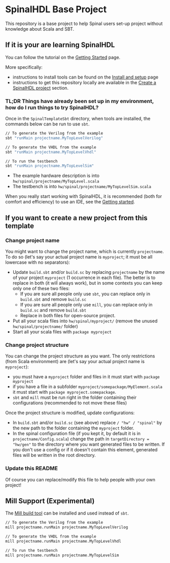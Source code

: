 # SpinalHDL Base Project

This repository is a base project to help Spinal users set-up project without knowledge about Scala and SBT.


## If it is your are learning SpinalHDL

You can follow the tutorial on the [Getting Started](https://spinalhdl.github.io/SpinalDoc-RTD/master/SpinalHDL/Getting%20Started/index.html) page.

More specifically:

* instructions to install tools can be found on the [Install and setup](https://spinalhdl.github.io/SpinalDoc-RTD/master/SpinalHDL/Getting%20Started/Install%20and%20setup.html#install-and-setup) page
* instructions to get this repository locally are available in the [Create a SpinalHDL project](https://spinalhdl.github.io/SpinalDoc-RTD/master/SpinalHDL/Getting%20Started/Install%20and%20setup.html#create-a-spinalhdl-project) section.


### TL;DR Things have already been set up in my environment, how do I run things to try SpinalHDL?

Once in the `SpinalTemplateSbt` directory, when tools are installed, the commands below can be run to use `sbt`.

```sh
// To generate the Verilog from the example
sbt "runMain projectname.MyTopLevelVerilog"

// To generate the VHDL from the example
sbt "runMain projectname.MyTopLevelVhdl"

// To run the testbench
sbt "runMain projectname.MyTopLevelSim"
```

* The example hardware description is into `hw/spinal/projectname/MyTopLevel.scala`
* The testbench is into `hw/spinal/projectname/MyTopLevelSim.scala`

When you really start working with SpinalHDL, it is recommended (both for comfort and efficiency) to use an IDE, see the [Getting started](https://spinalhdl.github.io/SpinalDoc-RTD/master/SpinalHDL/Getting%20Started/index.html).


## If you want to create a new project from this template

### Change project name

You might want to change the project name, which is currently `projectname`. To do so (let's say your actual project name is `myproject`; it must be all lowercase with no separators):

* Update `build.sbt` and/or `build.sc` by replacing `projectname` by the name of your project `myproject` (1 occurrence in each file). The better is to replace in both (it will always work), but in some contexts you can keep only one of these two files:
    * If you are sure all people only use `sbt`, you can replace only in `build.sbt` and remove `build.sc`
    * If you are sure all people only use `mill`, you can replace only in `build.sc` and remove `build.sbt`
    * Replace in both files for open-source project.
* Put all your scala files into `hw/spinal/myproject/` (remove the unused `hw/spinal/projectname/` folder)
* Start all your scala files with `package myproject`


### Change project structure

You can change the project structure as you want. The only restrictions (from Scala environment) are (let's say your actual project name is `myproject`):

* you must have a `myproject` folder and files in it must start with `package myproject`
* if you have a file in a subfolder `myproject/somepackage/MyElement.scala` it must start with `package myproject.somepackage`.
* `sbt` and `mill` must be run right in the folder containing their configurations (recommended to not move these files)

Once the project structure is modified, update configurations:

* In `build.sbt` and/or `build.sc` (see above) replace `/ "hw" / "spinal"` by the new path to the folder containing the `myproject` folder.
* In the spinal configuration file (if you kept it, by default it is in `projectname/Config.scala`) change the path in `targetDirectory = "hw/gen"` to the directory where you want generated files to be written. If you don't use a config or if it doesn't contain this element, generated files will be written in the root directory.


### Update this README

Of course you can replace/modify this file to help people with your own project!


## Mill Support (Experimental)

The [Mill build tool](https://com-lihaoyi.github.io/mill) can be installed and used instead of `sbt`.

```sh
// To generate the Verilog from the example
mill projectname.runMain projectname.MyTopLevelVerilog

// To generate the VHDL from the example
mill projectname.runMain projectname.MyTopLevelVhdl

// To run the testbench
mill projectname.runMain projectname.MyTopLevelSim
```
